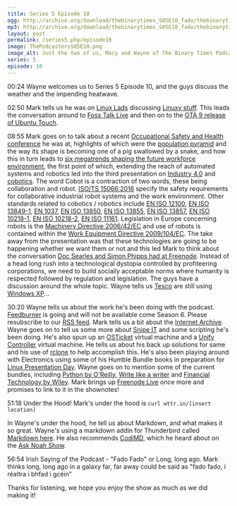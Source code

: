 ```yaml
---
title: Series 5 Episode 10
ogg: http://archive.org/download/thebinarytimes_S05E10_fado/thebinarytimes_S05E10_fado.ogg
mp3: http://archive.org/download/thebinarytimes_S05E10_fado/thebinarytimes_S05E10_fado.mp3
layout: post
permalink: /series5.php/episode10
image: ThePodcastersS05E10.png
image_alt: Just the two of us, Mary and Wayne of The Binary Times Podcast
series: 5
episode: 10
---
```

00:24 Wayne welcomes us to Series 5 Episode 10, and the guys discuss the weather and the impending heatwave.

02:50 Mark tells us he was on [Linux Lads](https://linuxlads.com/) discussing
[Linuxy stuff](https://linuxlads.com/episodes/season-2-episode-9). This leads the conversation around to [Foss Talk Live](https://fosstalk.com)
and then on to the [OTA 9 release of Ubuntu Touch](https://ubports.com/blog/ubports-blog-1/post/ubuntu-touch-ota-9-release-225).

08:55 Mark goes on to talk about a recent [Occupational Safety and Health conference](https://www.healthandsafetyreview.ie/conference-details/8)
he was at, highlights of which were the [population pyramid](https://www.populationpyramid.net/ireland/2017/) and the way its shape is becoming
one of a pig swallowed by a snake, and how this in turn leads to 
[six megatrends shaping the future workforce environment](https://www.csiro.au/en/news/news-releases/2018/six-megatrends-workplace-health-safety),
the first point of which, extending the reach of automated systems and robotics led into the third presentation on
[Industry 4.0](https://www.bcg.com/publications/2015/engineered_products_project_business_industry_4_future_productivity_growth_manufacturing_industries.aspx)
and [cobotics](https://www.coboticsworld.com/). The word Cobot is a contraction of two words, these being collaboration and robot.
[ISO/TS 15066:2016](https://www.iso.org/standard/62996.html) specify the safety requirements for collaborative industrial robot systems and the
work environment. Other standards related to cobotics / robotics include [EN ISO 12100](https://www.iso.org/standard/51528.html),
[EN ISO 13849-1](https://www.iso.org/standard/69883.html), [EN 1037](https://cemarking.net/tag/en-1037/),
[EN ISO 13850](https://www.iso.org/standard/59970.html), [EN ISO 13855](https://www.iso.org/standard/42845.html),
[EN ISO 13857](https://www.iso.org/standard/39255.html), [EN ISO 10218-1](https://www.iso.org/standard/51330.html),
[EN ISO 10218-2](https://www.iso.org/standard/41571.html), [EN ISO 11161](https://www.iso.org/standard/35996.html).
Legislation in Europe concerning robots is the
[Machinery Directive 2006/42/EC](https://osha.europa.eu/en/legislation/directives/directive-2006-42-ec-of-the-european-parliament-and-of-the-council)
and use of robots is contained within the [Work Equipment Directive 2009/104/EC](https://osha.europa.eu/en/legislation/directives/3). The take away
from the presentation was that these technologies are going to be happening whether we want them or not and this led Mark to think about the
conversation [Doc Searles and Simon Phipps had at Freenode](https://www.youtube.com/watch?v=oOFuQLTVdZc). Instead of a head long rush into a technological
dystopia controlled by profiteering corporations, we need to build socially acceptable norms where humanity is respected followed by regulation and
legislation. The guys have a discussion around the whole topic. Wayne tells us [Tesco](https://www.tesco.com/) are still using
[Windows XP](https://support.microsoft.com/en-us/help/14223/windows-xp-end-of-support)...

30:20 Wayne tells us about the work he's been doing with the podcast. [Feedburner](https://feedburner.google.com/) is going and will not be available
come Season 6. Please resubscribe to our [RSS feed](https://www.thebinarytimes.net/rss-ogg.xml). Mark tells us a bit about the
[Internet Archive](https://archive.org/). Wayne goes on to tell us some more about [Snipe IT](https://snipeitapp.com/) and some scripting he's been
doing. He's also spun up an [OSTicket](https://osticket.com/) virtual machine and a
[Unify Controller](https://help.ubnt.com/hc/en-us/articles/220066768-UniFi-How-to-Install-and-Update-via-APT-on-Debian-or-Ubuntu) virtual machine. He
tells us about his back up solutions for same and his use of [rclone](https://rclone.org/) to help accomplish this. He's also been playing around with
Electronics using some of his Humble Bundle books in preparation for [Linux Presentation Day](http://linux-presentation-day.org.uk/). Wayne goes on to
mention some of the current bundles, including [Python by O'Reilly](https://www.humblebundle.com/books/python-oreilly-books),
[Write like a writer](https://www.humblebundle.com/books/write-like-a-writer-books) and
[Financial Technology by Wiley](https://www.humblebundle.com/books/financial-technology-books). Mark brings up
[Freenode Live](https://www.youtube.com/playlist?list=PLsYAJYM22VA2NMo61bxIXowgXXHufwPm8) once more and promises to link to it in the shownotes!

51:18 Under the Hood! Mark's under the hood is `curl wttr.in/[insert location]`

In Wayne's under the hood, he tell us about Markdown, and what makes it so great. Wayne's using a markdown addin for Thunderbird called 
[Markdown here](https://markdown-here.com/). He also recommends [CodiMD](https://demo.codimd.org/), which he heard about on the
[Ask Noah Show](https://podcast.asknoahshow.com/126).

56:54 Irish Saying of the Podcast - "Fado Fado" or Long, long ago. Mark thinks long, long ago in a galaxy far, far away could be said as "fado fado, 
i r&eacute;altra i bhfad i gc&eacute;in"

Thanks for listening, we hope you enjoy the show as much as we did making it!
